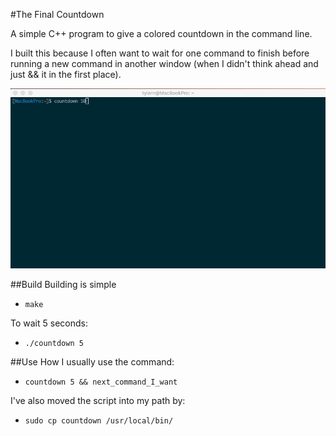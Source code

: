 #The Final Countdown

A simple C++ program to give a colored countdown in the command line.

I built this because I often want to wait for one command to finish before running a new command in
another window (when I didn't think ahead and just && it in the first place).

![countdown](countdown.gif)

##Build
Building is simple 
* `make`

To wait 5 seconds:
* `./countdown 5` 

##Use
How I usually use the command:
* `countdown 5 && next_command_I_want`

I've also moved the script into my path by:

* `sudo cp countdown /usr/local/bin/`
